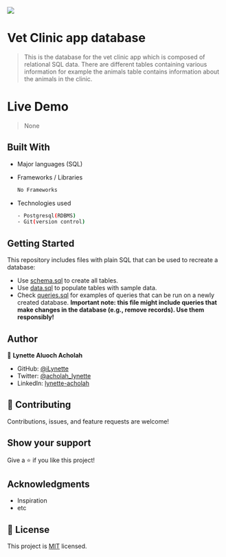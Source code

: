 ![](https://img.shields.io/badge/VetClinicDB-blue)

# Vet Clinic app database

> This is the database for the vet clinic app which is composed of relational SQL data. There are different tables containing various information for example the animals table contains information about the animals in the clinic.

# Live Demo
> None

## Built With

- Major languages (SQL)

- Frameworks / Libraries
  ```bash
  No Frameworks
  ```

- Technologies used 
  
  ``` bash
  - Postgresql(RDBMS)
  - Git(version control)
  ```


## Getting Started

This repository includes files with plain SQL that can be used to recreate a database:

- Use [schema.sql](./schema.sql) to create all tables.
- Use [data.sql](./data.sql) to populate tables with sample data.
- Check [queries.sql](./queries.sql) for examples of queries that can be run on a newly created database. **Important note: this file might include queries that make changes in the database (e.g., remove records). Use them responsibly!**


## Author

👤 **Lynette Aluoch Acholah**

- GitHub: [@iLynette](https://github.com/iLynette)
- Twitter: [@acholah_lynette](https://twitter.com/acholah_lynette)
- LinkedIn: [lynette-acholah](https://linkedin.com/in/lynette-acholah)


## 🤝 Contributing

Contributions, issues, and feature requests are welcome!

## Show your support

Give a ⭐️ if you like this project!

## Acknowledgments

- Inspiration
- etc

## 📝 License

This project is [MIT](./MIT.md) licensed.
